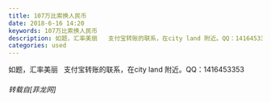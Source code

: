 ```yaml
---
title: 107万比索换人民币
date: 2018-6-16 14:20
keywords: 107万比索换人民币
description: 如题，汇率美丽   支付宝转账的联系，在city land 附近。QQ：1416453353 
categories: used
---
```

<td class="t_f" id="postmessage_1425461">

如题，汇率美丽   支付宝转账的联系，在city land 附近。QQ：1416453353 </td>
###### 转载自[菲龙网]